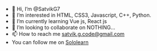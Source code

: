 - 👋 Hi, I’m @SatvikG7
- 👀 I’m interested in HTML, CSS3, Javascript, C++, Python.
- 🌱 I’m currently learning Vue js, React js
- 💞️ I’m looking to collaborate on NOTHING...
- 📫 How to reach me satvik.g.code@gmail.com
-    You can follow me on <a href="https://www.sololearn.com/profile/20675809">Sololearn</a> 


<!---
SatvikG7/SatvikG7 is a ✨ special ✨ repository because its `README.md` (this file) appears on your GitHub profile.
You can click the Preview link to take a look at your changes.
--->
